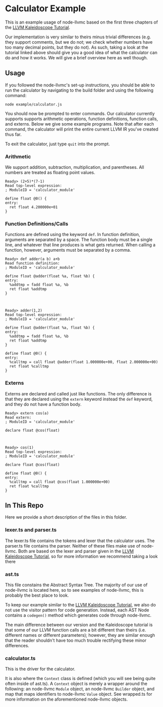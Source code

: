 Calculator Example
==================

This is an example usage of node-llvmc based on the first three chapters of the [LLVM Kaleidoscope Tutorial]. 

Our implementation is very similar to theirs minus trivial differences (e.g. they support comments, but we do not; we check whether numbers have too many decimal points, but they do not). As such, taking a look at the tutorial linked above should give you a good idea of what the calculator can do and how it works. We will give a brief overview here as well though.

Usage
-----
If you followed the node-llvmc's set-up instructions, you should be able to run the calculator by navigating to the build folder and using the following command: 

```shell
node example/calculator.js
```

You should now be prompted to enter commands. Our calculator currently supports supports arithmetic operations, function definitions, function calls, and externs. Below we give some example programs. Note that after each command, the calculator will print the entire current LLVM IR you've created thus far.

To exit the calculator, just type `quit` into the prompt.

### Arithmetic
We support addition, subtraction, multiplication, and parentheses. All numbers are treated as floating point values.

```shell
Ready> (2+5)*(7-1)
Read top-level expression:
; ModuleID = 'calculator_module'

define float @0() {
entry:
  ret float 4.200000e+01
}
```
### Function Definitions/Calls
Functions are defined using the keyword `def`. In function definition, arguments are separated by a space. The function body must be a single line, and whatever that line produces is what gets returned. When calling a function, however, arguments must be separated by a comma.

```shell
Ready> def adder(a b) a+b
Read function definition:
; ModuleID = 'calculator_module'

define float @adder(float %a, float %b) {
entry:
  %addtmp = fadd float %a, %b
  ret float %addtmp
}



Ready> adder(1,2)
Read top-level expression:
; ModuleID = 'calculator_module'

define float @adder(float %a, float %b) {
entry:
  %addtmp = fadd float %a, %b
  ret float %addtmp
}

define float @0() {
entry:
  %calltmp = call float @adder(float 1.000000e+00, float 2.000000e+00)
  ret float %calltmp
}
```

### Externs
Externs are declared and called just like functions. The only difference is that they are declared using the `extern` keyword instead the `def` keyword, and they do not have a function body.

```shell
Ready> extern cos(a)
Read extern:
; ModuleID = 'calculator_module'

declare float @cos(float)



Ready> cos(1)
Read top-level expression:
; ModuleID = 'calculator_module'

declare float @cos(float)

define float @0() {
entry:
  %calltmp = call float @cos(float 1.000000e+00)
  ret float %calltmp
}
```

In This Repo
------------
Here we provide a short description of the files in this folder.

### lexer.ts and parser.ts
The lexer.ts file contains the tokens and lexer that the calculator uses. The parser.ts file contains the parser. Neither of these files make use of node-llvmc. Both are based on the lexer and parser given in the [LLVM Kaleidoscope Tutorial], so for more information we recommend taking a look there

### ast.ts
This file constains the Abstract Syntax Tree. The majority of our use of node-llvmc is located here, so to see examples of node-llvmc, this is probably the best place to look. 

To keep our example similar to the [LLVM Kaleidoscope Tutorial], we also do not use the visitor pattern for code generation. Instead, each AST Node contains a `codegen()` method which generates code through node-llvmc. 

The main difference between our version and the Kaleidoscope tutorial is that some of our LLVM function calls are a bit different than theirs (i.e. different names or different parameters); however, they are similar enough that the reader shouldn't have too much trouble rectifying these minor differences.

### calculator.ts
This is the driver for the calculator. 

It is also where the `Context` class is defined (which you will see being quite often inside of ast.ts). A `Context` object is merely a wrapper around the following: an node-llvmc `Module` object, an node-llvmc `Builder` object, and map that maps identifiers to node-llvmc `Value` object. See wrapped.ts for more information on the aforementioned node-llvmc objects.

[LLVM Kaleidoscope Tutorial]: http://llvm.org/docs/tutorial/LangImpl01.html
